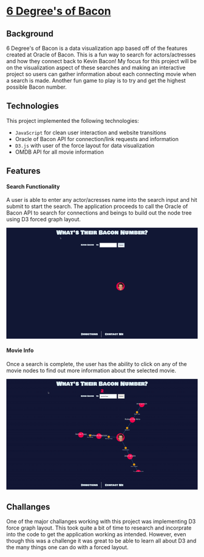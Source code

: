 # [6 Degree's of Bacon](http://six-deg-of-bacon.herokuapp.com/)

## Background

6 Degree's of Bacon is a data visualization app based off of the features created at Oracle of Bacon. This is a fun way to search for actors/actresses and how they connect back to Kevin Bacon! My focus for this project will be on the visualization aspect of these searches and making an interactive project so users can gather information about each connecting movie when a search is made. Another fun game to play is to try and get the highest possible Bacon number. 

## Technologies

This project implemented the following technologies:
* `JavaScript` for clean user interaction and website transitions
* Oracle of Bacon API for connection/link requests and information
* `D3.js` with user of the force layout for data visualization
* OMDB API for all movie information

## Features

#### Search Functionality
A user is able to enter any actor/acresses name into the search input and hit submit to start the search. The application proceeds to call the Oracle of Bacon API to search for connections and beings to build out the node tree using D3 forced graph layout. 

![](https://github.com/mkochalko/6degreesofbacon/blob/master/public/javascripts/images/BaconSearchGif.gif)

#### Movie Info
Once a search is complete, the user has the ability to click on any of the movie nodes to find out more information about the selected movie. 

![](https://github.com/mkochalko/6degreesofbacon/blob/master/public/javascripts/images/MoviePopoutGif.gif) 


## Challanges

One of the major challanges working with this project was implementing D3 force graph layout. This took quite a bit of time to research and incorprate into the code to get the application working as intended. However, even though this was a challenge it was great to be able to learn all about D3 and the many things one can do with a forced layout. 


